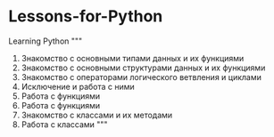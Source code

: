 # Lessons-for-Python
Learning Python
"""
   1)  Знакомство с  основными типами данных и их функциями
   2)  Знакомство с основными структурами данных и их функциями
   3)  Знакомство с операторами логического ветвления и циклами
   5)  Исключение и работа с ними
   6)  Работа с функциями
   7)  Работа с функциями
   8)  Знакомство с классами и их методами
   9)  Работа с классами
"""
